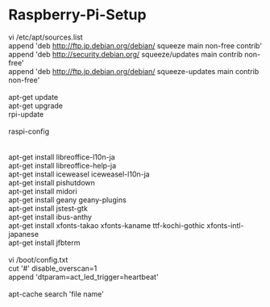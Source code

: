 # Raspberry-Pi-Setup

vi /etc/apt/sources.list<BR>
append 'deb http://ftp.jp.debian.org/debian/ squeeze main non-free contrib'<BR>
append 'deb http://security.debian.org/ squeeze/updates main contrib non-free'<BR>
append 'deb http://ftp.jp.debian.org/debian/ squeeze-updates main contrib non-free'<BR>
<BR>
apt-get update<BR>
apt-get upgrade<BR>
rpi-update<BR>
<BR>
raspi-config<BR>
<BR>
<BR>
apt-get install libreoffice-l10n-ja<BR>
apt-get install libreoffice-help-ja<BR>
apt-get install iceweasel iceweasel-l10n-ja<BR>
apt-get install pishutdown<BR>
apt-get install midori<BR>
apt-get install geany geany-plugins<BR>
apt-get install jstest-gtk<BR>
apt-get install ibus-anthy<BR>
apt-get install xfonts-takao xfonts-kaname ttf-kochi-gothic xfonts-intl-japanese<BR>
apt-get install jfbterm<BR>
<BR>
vi /boot/config.txt<BR>
cut '#' disable_overscan=1<BR>
append 'dtparam=act_led_trigger=heartbeat'<BR>
<BR>
apt-cache search 'file name'<BR>


